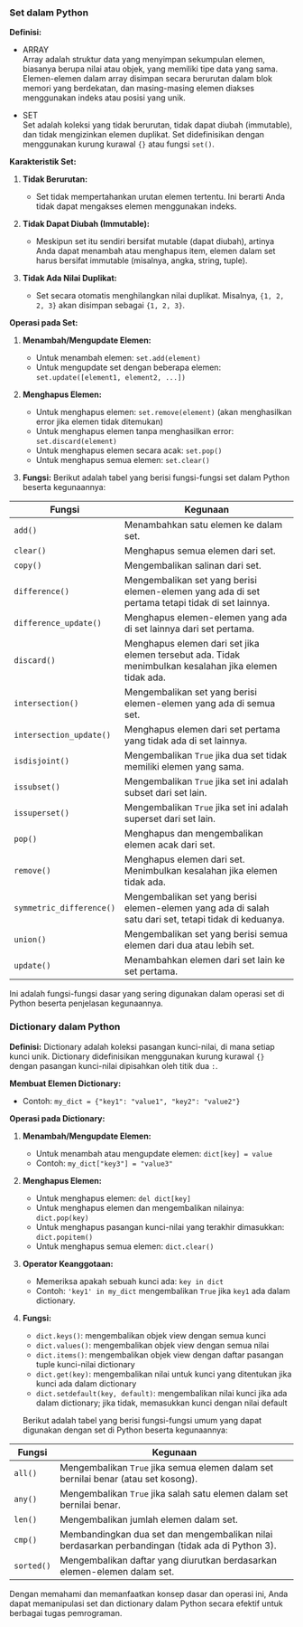 ### Set dalam Python

**Definisi:**

- ARRAY \
  Array adalah struktur data yang menyimpan sekumpulan elemen, biasanya berupa nilai atau objek, yang memiliki tipe data yang sama. Elemen-elemen dalam array disimpan secara berurutan dalam blok memori yang berdekatan, dan masing-masing elemen diakses menggunakan indeks atau posisi yang unik.

- SET \
  Set adalah koleksi yang tidak berurutan, tidak dapat diubah (immutable), dan tidak mengizinkan elemen duplikat. Set didefinisikan dengan menggunakan kurung kurawal `{}` atau fungsi `set()`.

**Karakteristik Set:**

1. **Tidak Berurutan:**

   - Set tidak mempertahankan urutan elemen tertentu. Ini berarti Anda tidak dapat mengakses elemen menggunakan indeks.

2. **Tidak Dapat Diubah (Immutable):**

   - Meskipun set itu sendiri bersifat mutable (dapat diubah), artinya Anda dapat menambah atau menghapus item, elemen dalam set harus bersifat immutable (misalnya, angka, string, tuple).

3. **Tidak Ada Nilai Duplikat:**
   - Set secara otomatis menghilangkan nilai duplikat. Misalnya, `{1, 2, 2, 3}` akan disimpan sebagai `{1, 2, 3}`.

**Operasi pada Set:**

1. **Menambah/Mengupdate Elemen:**

   - Untuk menambah elemen: `set.add(element)`
   - Untuk mengupdate set dengan beberapa elemen: `set.update([element1, element2, ...])`

2. **Menghapus Elemen:**

   - Untuk menghapus elemen: `set.remove(element)` (akan menghasilkan error jika elemen tidak ditemukan)
   - Untuk menghapus elemen tanpa menghasilkan error: `set.discard(element)`
   - Untuk menghapus elemen secara acak: `set.pop()`
   - Untuk menghapus semua elemen: `set.clear()`

3. **Fungsi:**
   Berikut adalah tabel yang berisi fungsi-fungsi set dalam Python beserta kegunaannya:

| Fungsi                   | Kegunaan                                                                                               |
| ------------------------ | ------------------------------------------------------------------------------------------------------ |
| `add()`                  | Menambahkan satu elemen ke dalam set.                                                                  |
| `clear()`                | Menghapus semua elemen dari set.                                                                       |
| `copy()`                 | Mengembalikan salinan dari set.                                                                        |
| `difference()`           | Mengembalikan set yang berisi elemen-elemen yang ada di set pertama tetapi tidak di set lainnya.       |
| `difference_update()`    | Menghapus elemen-elemen yang ada di set lainnya dari set pertama.                                      |
| `discard()`              | Menghapus elemen dari set jika elemen tersebut ada. Tidak menimbulkan kesalahan jika elemen tidak ada. |
| `intersection()`         | Mengembalikan set yang berisi elemen-elemen yang ada di semua set.                                     |
| `intersection_update()`  | Menghapus elemen dari set pertama yang tidak ada di set lainnya.                                       |
| `isdisjoint()`           | Mengembalikan `True` jika dua set tidak memiliki elemen yang sama.                                     |
| `issubset()`             | Mengembalikan `True` jika set ini adalah subset dari set lain.                                         |
| `issuperset()`           | Mengembalikan `True` jika set ini adalah superset dari set lain.                                       |
| `pop()`                  | Menghapus dan mengembalikan elemen acak dari set.                                                      |
| `remove()`               | Menghapus elemen dari set. Menimbulkan kesalahan jika elemen tidak ada.                                |
| `symmetric_difference()` | Mengembalikan set yang berisi elemen-elemen yang ada di salah satu dari set, tetapi tidak di keduanya. |
| `union()`                | Mengembalikan set yang berisi semua elemen dari dua atau lebih set.                                    |
| `update()`               | Menambahkan elemen dari set lain ke set pertama.                                                       |

Ini adalah fungsi-fungsi dasar yang sering digunakan dalam operasi set di Python beserta penjelasan kegunaannya.

### Dictionary dalam Python

**Definisi:**
Dictionary adalah koleksi pasangan kunci-nilai, di mana setiap kunci unik. Dictionary didefinisikan menggunakan kurung kurawal `{}` dengan pasangan kunci-nilai dipisahkan oleh titik dua `:`.

**Membuat Elemen Dictionary:**

- Contoh: `my_dict = {"key1": "value1", "key2": "value2"}`

**Operasi pada Dictionary:**

1. **Menambah/Mengupdate Elemen:**

   - Untuk menambah atau mengupdate elemen: `dict[key] = value`
   - Contoh: `my_dict["key3"] = "value3"`

2. **Menghapus Elemen:**

   - Untuk menghapus elemen: `del dict[key]`
   - Untuk menghapus elemen dan mengembalikan nilainya: `dict.pop(key)`
   - Untuk menghapus pasangan kunci-nilai yang terakhir dimasukkan: `dict.popitem()`
   - Untuk menghapus semua elemen: `dict.clear()`

3. **Operator Keanggotaan:**

   - Memeriksa apakah sebuah kunci ada: `key in dict`
   - Contoh: `'key1' in my_dict` mengembalikan `True` jika `key1` ada dalam dictionary.

4. **Fungsi:**

   - `dict.keys()`: mengembalikan objek view dengan semua kunci
   - `dict.values()`: mengembalikan objek view dengan semua nilai
   - `dict.items()`: mengembalikan objek view dengan daftar pasangan tuple kunci-nilai dictionary
   - `dict.get(key)`: mengembalikan nilai untuk kunci yang ditentukan jika kunci ada dalam dictionary
   - `dict.setdefault(key, default)`: mengembalikan nilai kunci jika ada dalam dictionary; jika tidak, memasukkan kunci dengan nilai default

   Berikut adalah tabel yang berisi fungsi-fungsi umum yang dapat digunakan dengan set di Python beserta kegunaannya:

| Fungsi     | Kegunaan                                                                                        |
| ---------- | ----------------------------------------------------------------------------------------------- |
| `all()`    | Mengembalikan `True` jika semua elemen dalam set bernilai benar (atau set kosong).              |
| `any()`    | Mengembalikan `True` jika salah satu elemen dalam set bernilai benar.                           |
| `len()`    | Mengembalikan jumlah elemen dalam set.                                                          |
| `cmp()`    | Membandingkan dua set dan mengembalikan nilai berdasarkan perbandingan (tidak ada di Python 3). |
| `sorted()` | Mengembalikan daftar yang diurutkan berdasarkan elemen-elemen dalam set.                        |

Dengan memahami dan memanfaatkan konsep dasar dan operasi ini, Anda dapat memanipulasi set dan dictionary dalam Python secara efektif untuk berbagai tugas pemrograman.